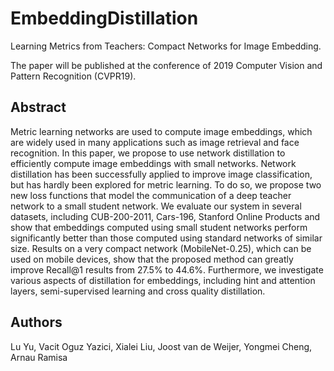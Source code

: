 # EmbeddingDistillation
Learning Metrics from Teachers: Compact Networks for Image Embedding.

The paper will be published at the conference of 2019 Computer Vision and Pattern Recognition (CVPR19). 

## Abstract
Metric learning networks are used to compute image embeddings, which are widely used in many applications such as image retrieval and face recognition. In this paper, we propose to use network distillation to efficiently compute image embeddings with small networks. Network distillation has been successfully applied to improve image classification, but has hardly been explored for metric learning. To do so, we propose two new loss functions that model the communication of a deep teacher network to a small student network. We evaluate our system in several datasets, including CUB-200-2011, Cars-196, Stanford Online Products and show that embeddings computed using small student networks perform significantly better than those computed using standard networks of similar size. Results on a very compact network (MobileNet-0.25), which can be used on mobile devices, show that the proposed method can greatly improve Recall@1 results from 27.5\% to 44.6\%. Furthermore, we investigate various aspects of distillation for embeddings, including hint and attention layers, semi-supervised learning and cross quality distillation.

## Authors
Lu Yu, Vacit Oguz Yazici, Xialei Liu, Joost van de Weijer, Yongmei Cheng, Arnau Ramisa 

